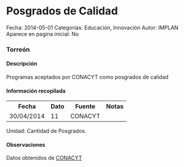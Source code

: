 Posgrados de Calidad
=====

Fecha: 2014-05-01
Categorías: Educación, Innovación
Autor: IMPLAN
Aparece en pagina inicial: No

### Torreón

#### Descripción

Programas aceptados por CONACYT como posgrados de calidad

#### Información recopilada

<table class="table table-hover table-bordered matriz">
  <tr><th>Fecha</th><th>Dato</th><th>Fuente</th><th>Notas</th></tr>
  <tr><td class="centrado">30/04/2014</td><td class="derecha">11</td><td>CONACYT</td><td></td></tr>
</table>

Unidad: Cantidad de Posgrados.

#### Observaciones

Datos obtenidos de [CONACYT](http://svrtmp.main.conacyt.mx/ConsultasPNPC/listar_padron.php)

